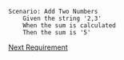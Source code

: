 ```gherkin
Scenario: Add Two Numbers
    Given the string '2,3'
    When the sum is calculated
    Then the sum is '5'
``` 

[Next Requirement](./requirements-4.md)
